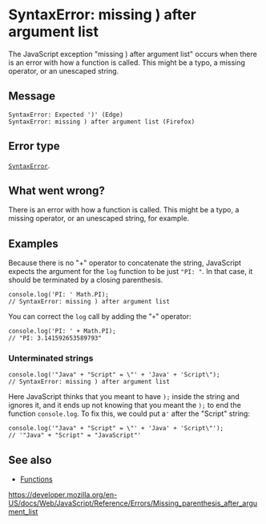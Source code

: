 # SyntaxError: missing ) after argument list

The JavaScript exception "missing ) after argument list" occurs when there is an error with how a function is called. This might be a typo, a missing operator, or an unescaped string.

## Message

    SyntaxError: Expected ')' (Edge)
    SyntaxError: missing ) after argument list (Firefox)

## Error type

[`SyntaxError`](../global_objects/syntaxerror).

## What went wrong?

There is an error with how a function is called. This might be a typo, a missing operator, or an unescaped string, for example.

## Examples

Because there is no "+" operator to concatenate the string, JavaScript expects the argument for the `log` function to be just `"PI: "`. In that case, it should be terminated by a closing parenthesis.

    console.log('PI: ' Math.PI);
    // SyntaxError: missing ) after argument list

You can correct the `log` call by adding the "`+`" operator:

    console.log('PI: ' + Math.PI);
    // "PI: 3.141592653589793"

### Unterminated strings

    console.log('"Java" + "Script" = \"' + 'Java' + 'Script\");
    // SyntaxError: missing ) after argument list

Here JavaScript thinks that you meant to have `);` inside the string and ignores it, and it ends up not knowing that you meant the `);` to end the function `console.log`. To fix this, we could put a`'` after the "Script" string:

    console.log('"Java" + "Script" = \"' + 'Java' + 'Script\"');
    // '"Java" + "Script" = "JavaScript"'

## See also

-   [Functions](https://developer.mozilla.org/en-US/docs/Web/JavaScript/Guide/Functions)

<a href="https://developer.mozilla.org/en-US/docs/Web/JavaScript/Reference/Errors/Missing_parenthesis_after_argument_list" class="_attribution-link">https://developer.mozilla.org/en-US/docs/Web/JavaScript/Reference/Errors/Missing_parenthesis_after_argument_list</a>
